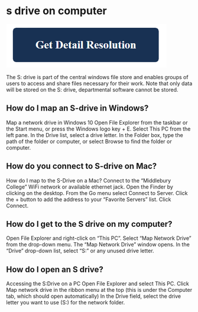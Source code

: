 # s drive on computer

[![s drive on computer](get-detail.png)](https://icncomputer.com/s-drive-on-computer/)

The S: drive is part of the central windows file store and enables groups of users to access and share files necessary for their work. Note that only data will be stored on the S: drive, departmental software cannot be stored.

## How do I map an S-drive in Windows?

Map a network drive in Windows 10 Open File Explorer from the taskbar or the Start menu, or press the Windows logo key + E. Select This PC from the left pane. In the Drive list, select a drive letter. In the Folder box, type the path of the folder or computer, or select Browse to find the folder or computer.

## How do you connect to S-drive on Mac?

How do I map to the S-Drive on a Mac? Connect to the “Middlebury College” WiFi network or available ethernet jack. Open the Finder by clicking on the desktop. From the Go menu select Connect to Server. Click the + button to add the address to your “Favorite Servers” list. Click Connect.

## How do I get to the S drive on my computer?

Open File Explorer and right-click on “This PC”. Select “Map Network Drive” from the drop-down menu. The “Map Network Drive” window opens. In the “Drive” drop-down list, select “S:” or any unused drive letter.

## How do I open an S drive?

Accessing the S:Drive on a PC Open File Explorer and select This PC. Click Map network drive in the ribbon menu at the top (this is under the Computer tab, which should open automatically) In the Drive field, select the drive letter you want to use (S:\) for the network folder.
